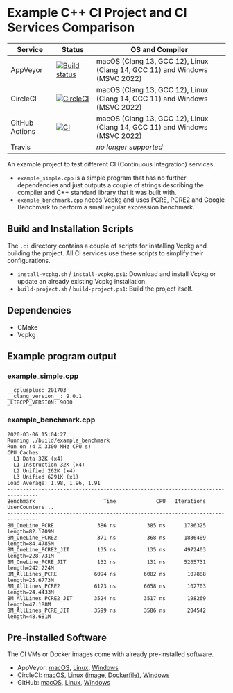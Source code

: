 # Example C++ CI Project and CI Services Comparison

| Service | Status | OS and Compiler |
| ------- | ------ | --------------- |
| AppVeyor | [![Build status](https://ci.appveyor.com/api/projects/status/smmr71cjma919r28?svg=true)](https://ci.appveyor.com/project/Toxe/example-cpp-ci-project) | macOS (Clang 13, GCC 12), Linux (Clang 14, GCC 11) and Windows (MSVC 2022) |
| CircleCI | [![CircleCI](https://circleci.com/gh/Toxe/example-cpp-ci-project/tree/master.svg?style=svg)](https://circleci.com/gh/Toxe/example-cpp-ci-project/tree/master) | macOS (Clang 13, GCC 12), Linux (Clang 14, GCC 11) and Windows (MSVC 2022) |
| GitHub Actions | [![CI](https://github.com/Toxe/example-cpp-ci-project/workflows/CI/badge.svg)](https://github.com/Toxe/example-cpp-ci-project/actions) | macOS (Clang 13, GCC 12), Linux (Clang 14, GCC 11) and Windows (MSVC 2022) |
| Travis |  | *no longer supported* |

An example project to test different CI (Continuous Integration) services.

- `example_simple.cpp` is a simple program that has no further dependencies and just outputs a couple of strings describing the compiler and C++ standard library that it was built with.
- `example_benchmark.cpp` needs Vcpkg and uses PCRE, PCRE2 and Google Benchmark to perform a small regular expression benchmark.

## Build and Installation Scripts

The `.ci` directory contains a couple of scripts for installing Vcpkg and building the project.
All CI services use these scripts to simplify their configurations.

- `install-vcpkg.sh` / `install-vcpkg.ps1`: Download and install Vcpkg or update an already existing Vcpkg installation.
- `build-project.sh` / `build-project.ps1`: Build the project itself.

## Dependencies

- CMake
- Vcpkg

## Example program output

### example_simple.cpp

```
__cplusplus: 201703
__clang_version__: 9.0.1
_LIBCPP_VERSION: 9000
```

### example_benchmark.cpp

```
2020-03-06 15:04:27
Running ./build/example_benchmark
Run on (4 X 3300 MHz CPU s)
CPU Caches:
  L1 Data 32K (x4)
  L1 Instruction 32K (x4)
  L2 Unified 262K (x4)
  L3 Unified 6291K (x1)
Load Average: 1.98, 1.96, 1.91
--------------------------------------------------------------------------------
Benchmark                      Time             CPU   Iterations UserCounters...
--------------------------------------------------------------------------------
BM_OneLine_PCRE              386 ns          385 ns      1786325 length=82.1709M
BM_OneLine_PCRE2             371 ns          368 ns      1836489 length=84.4785M
BM_OneLine_PCRE2_JIT         135 ns          135 ns      4972403 length=228.731M
BM_OneLine_PCRE_JIT          132 ns          131 ns      5265731 length=242.224M
BM_AllLines_PCRE            6094 ns         6082 ns       107888 length=25.6773M
BM_AllLines_PCRE2           6123 ns         6058 ns       102703 length=24.4433M
BM_AllLines_PCRE2_JIT       3524 ns         3517 ns       198269 length=47.188M
BM_AllLines_PCRE_JIT        3599 ns         3586 ns       204542 length=48.681M
```

## Pre-installed Software

The CI VMs or Docker images come with already pre-installed software.

- AppVeyor: [macOS](https://www.appveyor.com/docs/macos-images-software/), [Linux](https://www.appveyor.com/docs/linux-images-software/), [Windows](https://www.appveyor.com/docs/windows-images-software/)
- CircleCI: [macOS](https://circleci.com/docs/2.0/testing-ios/#supported-xcode-versions), [Linux](https://circleci.com/docs/2.0/circleci-images/#pre-installed-tools) ([image](https://circleci.com/developer/images/image/cimg/base), [Dockerfile](https://github.com/CircleCI-Public/cimg-base/blob/main/20.04/Dockerfile)), [Windows](https://discuss.circleci.com/t/march-2022-beta-support-for-new-operating-system-for-windows-executors-windows-server-2022/43198)
- GitHub: [macOS](https://github.com/actions/virtual-environments/blob/main/images/macos/macos-11-Readme.md), [Linux](https://github.com/actions/virtual-environments/blob/main/images/linux/Ubuntu2004-Readme.md), [Windows](https://github.com/actions/virtual-environments/blob/main/images/win/Windows2022-Readme.md)
